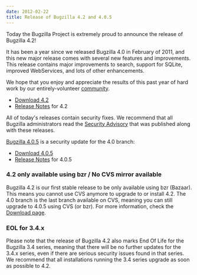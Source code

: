 ```yaml
---
date: 2012-02-22
title: Release of Bugzilla 4.2 and 4.0.5
---
```


Today the Bugzilla Project is extremely proud to announce the release of Bugzilla 4.2!

It has been a year since we released Bugzilla 4.0 in February of 2011, and this new major release comes with several new features and improvements. This release contains major improvements to search, support for SQLite, improved WebServices, and lots of other enhancements.

We hope that you enjoy and appreciate the results of this past year of hard work by our entirely-volunteer [community](../developers/profiles.html).

*   [Download 4.2](../download/#v42)
*   [Release Notes](../releases/4.2/release-notes.html) for 4.2

All of today's releases contain security fixes. We recommend that all Bugzilla administrators read the [Security Advisory](../security/4.0.4/) that was published along with these releases.

[Bugzilla 4.0.5](../releases/4.0.5/) is a security update for the 4.0 branch:

*   [Download 4.0.5](../download/#v40)
*   [Release Notes](../releases/4.0.5/release-notes.html) for 4.0.5

### 4.2 only available using bzr / No CVS mirror available

Bugzilla 4.2 is our first stable release to be only available using bzr (Bazaar). This means you cannot use CVS anymore to upgrade to or install 4.2\. The 4.0 branch is the last branch available on CVS, meaning you can still upgrade to 4.0.5 using CVS (or bzr). For more information, check the [Download page](../download).

### EOL for 3.4.x

Please note that the release of Bugzilla 4.2 also marks End Of Life for the Bugzilla 3.4 series, meaning that there will be no further updates for the 3.4.x series, even if there are serious security issues found in that series. We recommend that all installations running the 3.4 series upgrade as soon as possible to 4.2.

